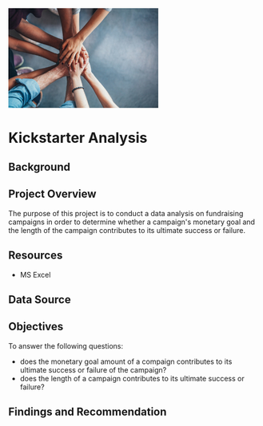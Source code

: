<img src="campaign.jpg" alt="drawing" width="300"/>

# Kickstarter Analysis

## Background

## Project Overview
The purpose of this project is to conduct a data analysis on fundraising campaigns in order to determine whether a campaign's monetary goal and the length of the campaign contributes to its ultimate success or failure.

## Resources
- MS Excel

## Data Source


## Objectives
To answer the following questions:
- does the monetary goal amount of a compaign contributes to its ultimate success or failure of the campaign?
- does the length of a campaign contributes to its ultimate success or failure?

## Findings and Recommendation
